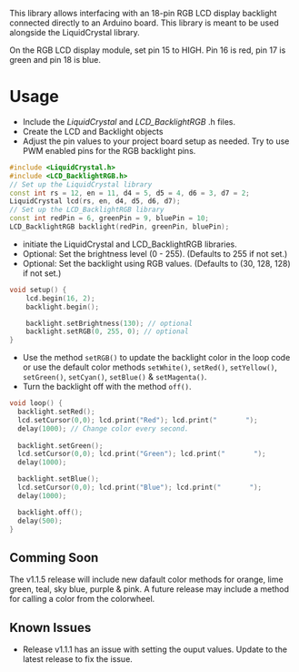 
This library allows interfacing with an 18-pin RGB LCD display backlight connected directly to an Arduino board. This library is meant to be used alongside the LiquidCrystal library.

On the RGB LCD display module, set pin 15 to HIGH. Pin 16 is red, pin 17 is green and pin 18 is blue.

# Usage

* Include the *LiquidCrystal* and *LCD_BacklightRGB* .h files.
* Create the LCD and Backlight objects
* Adjust the pin values to your project board setup as needed. Try to use PWM enabled pins for the RGB backlight pins.
```cpp
#include <LiquidCrystal.h>
#include <LCD_BacklightRGB.h>
// Set up the LiquidCrystal library
const int rs = 12, en = 11, d4 = 5, d5 = 4, d6 = 3, d7 = 2;
LiquidCrystal lcd(rs, en, d4, d5, d6, d7);
// Set up the LCD_BacklightRGB library
const int redPin = 6, greenPin = 9, bluePin = 10;
LCD_BacklightRGB backlight(redPin, greenPin, bluePin);
```

* initiate the LiquidCrystal and LCD_BacklightRGB libraries.
* Optional: Set the brightness level (0 - 255). (Defaults to 255 if not set.)
* Optional: Set the backlight using RGB values. (Defaults to (30, 128, 128) if not set.)

```cpp
void setup() {
    lcd.begin(16, 2);
    backlight.begin();

    backlight.setBrightness(130); // optional
    backlight.setRGB(0, 255, 0); // optional
}
```

* Use the method `setRGB()` to update the backlight color in the loop code or use the default color methods `setWhite()`, `setRed()`, `setYellow()`, `setGreen()`, `setCyan()`, `setBlue()` & `setMagenta()`.
* Turn the backlight off with the method `off()`.

```cpp
void loop() {
  backlight.setRed();
  lcd.setCursor(0,0); lcd.print("Red"); lcd.print("       ");
  delay(1000); // Change color every second.
  
  backlight.setGreen();
  lcd.setCursor(0,0); lcd.print("Green"); lcd.print("       ");
  delay(1000);

  backlight.setBlue();
  lcd.setCursor(0,0); lcd.print("Blue"); lcd.print("       ");
  delay(1000);

  backlight.off();
  delay(500);
}
```

## Comming Soon
The v1.1.5 release will include new dafault color methods for orange, lime green, teal, sky blue, purple & pink. A future release may include a method for calling a color from the colorwheel.

## Known Issues
* Release v1.1.1 has an issue with setting the ouput values. Update to the latest release to fix the issue.